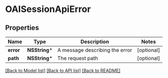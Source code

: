 # OAISessionApiError

## Properties
Name | Type | Description | Notes
------------ | ------------- | ------------- | -------------
**error** | **NSString*** | A message describing the error | [optional] 
**path** | **NSString*** | The request path | [optional] 

[[Back to Model list]](../README.md#documentation-for-models) [[Back to API list]](../README.md#documentation-for-api-endpoints) [[Back to README]](../README.md)


